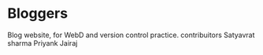 # Bloggers
Blog website, for WebD and version control practice.
contribuitors
Satyavrat sharma
Priyank Jairaj

